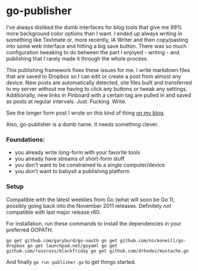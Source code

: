 # go-publisher

I've always disliked the dumb interfaces for blog tools that give me 99% more background color options than I want. I ended up always writing in something like Textmate or, more recently, iA Writer and then copy/pasting into some web interface and hitting a big save button. There was so much configuration tweaking to do between the part I enjoyed - writing - and publishing that I rarely made it through the whole process.

This publishing framework fixes these issues for me. I write markdown files that are saved to Dropbox so I can edit or create a post from almost any device. New posts are automatically detected, site files built and transferred to my server without me having to click any buttons or tweak any settings. Additionally, new links in Pinboard with a certain tag are pulled in and saved as posts at regular intervals. Just. Fucking. Write.

See the longer form post I wrote on this kind of thing [on my blog](http://blog.nickoneill.name/this-is-how-i-blog.html).

Also, go-publisher is a dumb name. It needs something clever.

### Foundations:

* you already write long-form with your favorite tools
* you already have streams of short-form stuff
* you don't want to be constrained to a single computer/device
* you don't want to babysit a publishing platform

### Setup

Compatible with the latest weeklies from Go (what will soon be Go 1), possibly going back into the November 2011 releases. Definitely *not* compatible with last major release r60.

For installation, run these commands to install the dependencies in your preferred GOPATH.

`go get github.com/garyburd/go-oauth
go get github.com/nickoneill/go-dropbox
go get launchpad.net/goyaml
go get github.com/russross/blackfriday
go get github.com/drhodes/mustache.go`

And finally `go run publisher.go` to get things started.
